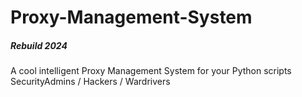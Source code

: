 # Proxy-Management-System
##### Rebuild 2024
A cool intelligent Proxy Management System for your Python scripts SecurityAdmins / Hackers / Wardrivers

